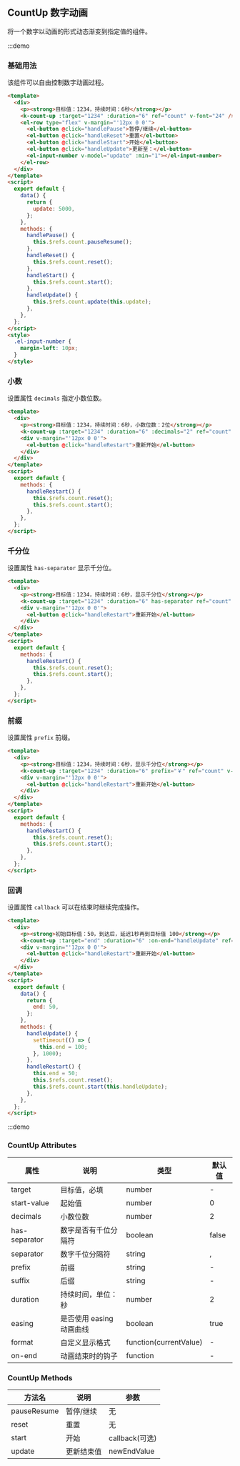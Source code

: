 ## CountUp 数字动画

将一个数字以动画的形式动态渐变到指定值的组件。

:::demo

### 基础用法

该组件可以自由控制数字动画过程。

```html
<template>
  <div>
    <p><strong>目标值：1234，持续时间：6秒</strong></p>
    <k-count-up :target="1234" :duration="6" ref="count" v-font="24" />
    <el-row type="flex" v-margin="'12px 0 0'">
      <el-button @click="handlePause">暂停/继续</el-button>
      <el-button @click="handleReset">重置</el-button>
      <el-button @click="handleStart">开始</el-button>
      <el-button @click="handleUpdate">更新至：</el-button>
      <el-input-number v-model="update" :min="1"></el-input-number>
    </el-row>
  </div>
</template>
<script>
  export default {
    data() {
      return {
        update: 5000,
      };
    },
    methods: {
      handlePause() {
        this.$refs.count.pauseResume();
      },
      handleReset() {
        this.$refs.count.reset();
      },
      handleStart() {
        this.$refs.count.start();
      },
      handleUpdate() {
        this.$refs.count.update(this.update);
      },
    },
  };
</script>
<style>
  .el-input-number {
    margin-left: 10px;
  }
</style>
```

### 小数

设置属性 `decimals` 指定小数位数。

```html
<template>
  <div>
    <p><strong>目标值：1234，持续时间：6秒，小数位数：2位</strong></p>
    <k-count-up :target="1234" :duration="6" :decimals="2" ref="count" v-font="24" />
    <div v-margin="'12px 0 0'">
      <el-button @click="handleRestart">重新开始</el-button>
    </div>
  </div>
</template>
<script>
  export default {
    methods: {
      handleRestart() {
        this.$refs.count.reset();
        this.$refs.count.start();
      },
    },
  };
</script>
```

### 千分位

设置属性 `has-separator` 显示千分位。

```html
<template>
  <div>
    <p><strong>目标值：1234，持续时间：6秒，显示千分位</strong></p>
    <k-count-up :target="1234" :duration="6" has-separator ref="count" v-font="24" />
    <div v-margin="'12px 0 0'">
      <el-button @click="handleRestart">重新开始</el-button>
    </div>
  </div>
</template>
<script>
  export default {
    methods: {
      handleRestart() {
        this.$refs.count.reset();
        this.$refs.count.start();
      },
    },
  };
</script>
```

### 前缀

设置属性 `prefix` 前缀。

```html
<template>
  <div>
    <p><strong>目标值：1234，持续时间：6秒，显示千分位</strong></p>
    <k-count-up :target="1234" :duration="6" prefix="￥" ref="count" v-font="24" />
    <div v-margin="'12px 0 0'">
      <el-button @click="handleRestart">重新开始</el-button>
    </div>
  </div>
</template>
<script>
  export default {
    methods: {
      handleRestart() {
        this.$refs.count.reset();
        this.$refs.count.start();
      },
    },
  };
</script>
```

### 回调

设置属性 `callback` 可以在结束时继续完成操作。

```html
<template>
  <div>
    <p><strong>初始目标值：50，到达后，延迟1秒再到目标值 100</strong></p>
    <k-count-up :target="end" :duration="6" :on-end="handleUpdate" ref="count" v-font="24" />
    <div v-margin="'12px 0 0'">
      <el-button @click="handleRestart">重新开始</el-button>
    </div>
  </div>
</template>
<script>
  export default {
    data() {
      return {
        end: 50,
      };
    },
    methods: {
      handleUpdate() {
        setTimeout(() => {
          this.end = 100;
        }, 1000);
      },
      handleRestart() {
        this.end = 50;
        this.$refs.count.reset();
        this.$refs.count.start(this.handleUpdate);
      },
    },
  };
</script>
```

:::demo

### CountUp Attributes

| 属性          | 说明                     | 类型                   | 默认值 |
| ------------- | ------------------------ | ---------------------- | ------ |
| target        | 目标值，必填             | number                 | -      |
| start-value   | 起始值                   | number                 | 0      |
| decimals      | 小数位数                 | number                 | 2      |
| has-separator | 数字是否有千位分隔符     | boolean                | false  |
| separator     | 数字千位分隔符           | string                 | ,      |
| prefix        | 前缀                     | string                 | -      |
| suffix        | 后缀                     | string                 | -      |
| duration      | 持续时间，单位：秒       | number                 | 2      |
| easing        | 是否使用 easing 动画曲线 | boolean                | true   |
| format        | 自定义显示格式           | function(currentValue) | -      |
| on-end        | 动画结束时的钩子         | function               | -      |

### CountUp Methods

| 方法名      | 说明       | 参数           |
| ----------- | ---------- | -------------- |
| pauseResume | 暂停/继续  | 无             |
| reset       | 重置       | 无             |
| start       | 开始       | callback(可选) |
| update      | 更新结束值 | newEndValue    |
